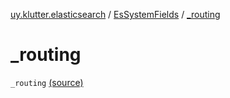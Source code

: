 [uy.klutter.elasticsearch](../index.md) / [EsSystemFields](index.md) / [_routing](.)


# _routing

`_routing` [(source)](https://github.com/kohesive/klutter/blob/master/elasticsearch-jdk7/src/main/kotlin/uy/klutter/elasticsearch/Mappings.kt#L11)



